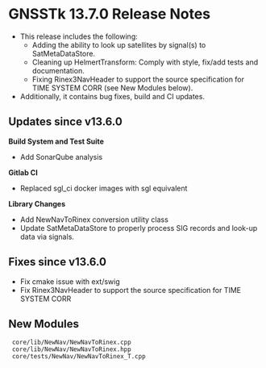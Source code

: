 GNSSTk 13.7.0 Release Notes
========================

 * This release includes the following:
   * Adding the ability to look up satellites by signal(s) to SatMetaDataStore.
   * Cleaning up HelmertTransform: Comply with style, fix/add tests and documentation.
   * Fixing Rinex3NavHeader to support the source specification for TIME SYSTEM CORR (see New Modules below).
 * Additionally, it contains bug fixes, build and CI updates.

Updates since v13.6.0
---------------------


**Build System and Test Suite**
  * Add SonarQube analysis

**Gitlab CI**
  * Replaced sgl_ci docker images with sgl equivalent

**Library Changes**
  * Add NewNavToRinex conversion utility class
  * Update SatMetaDataStore to properly process SIG records and look-up data via signals.

Fixes since v13.6.0
--------------------
  * Fix cmake issue with ext/swig
  * Fix Rinex3NavHeader to support the source specification for TIME SYSTEM CORR

New Modules
-------------------------------
     core/lib/NewNav/NewNavToRinex.cpp
     core/lib/NewNav/NewNavToRinex.hpp
     core/tests/NewNav/NewNavToRinex_T.cpp